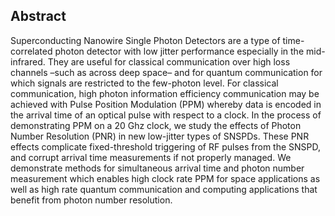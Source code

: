 ## Abstract

Superconducting Nanowire Single Photon Detectors are a type of time-correlated photon detector with low jitter performance especially in the mid-infrared. They are useful for classical communication over high loss channels –such as across deep space– and for quantum communication for which signals are restricted to the few-photon level. For classical communication, high photon information efficiency communication may be achieved with Pulse Position Modulation (PPM) whereby data is encoded in the arrival time of an optical pulse with respect to a clock. In the process of demonstrating PPM on a 20 Ghz clock, we study the effects of Photon Number Resolution (PNR) in new low-jitter types of SNSPDs. These PNR effects complicate fixed-threshold triggering of RF pulses from the SNSPD, and corrupt arrival time measurements if not properly managed. We demonstrate methods for simultaneous arrival time and photon number measurement which enables high clock rate PPM for space applications as well as high rate quantum communication and computing applications that benefit from photon number resolution.

<!-- Photon number resolution is an emerging feature of advanced Superconducting Nanowire Single Photon Detectors. If leveraged to it's full potential, PNR capability can have a profound impact on the usefulness of SNSPDs is certain quantum applications including linear optical quantum computing, quantum networks, and quantum sensing. Discrimination of not just the number of photons in an optical pulse but also pulse arrival time with high accuracy is an open problem, complicated by the nuanced way in which these two degrees of freedom are intertwined in the response function of these detectors. In this work we put a differential readout SNSPD to the ultimate test. We test it's capabilities in a Pulse Position Modulation experiment whereby data is sent in the arrival time of optical pulses derived from a 20\ GHz optical clock. We show the detector is capable of discriminating the arrival time of photons to 50\ ps wide bins with high accuracy while simultaneously providing photon number information about the impinging optical pulses. We find that a careful statistical analysis of the PNR response is necessary to back-out a precise measurement of pulse arrival time.  -->
